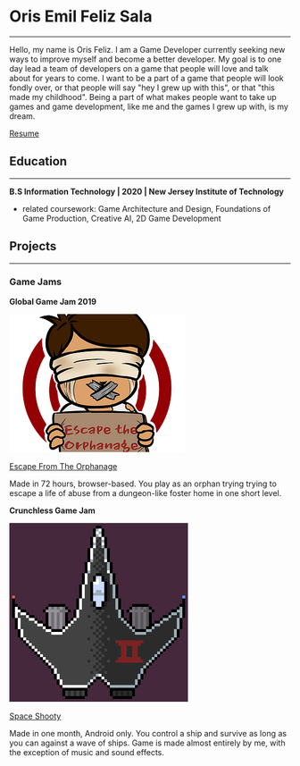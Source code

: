 # Oris Emil Feliz Sala
---


  Hello, my name is Oris Feliz. I am a Game Developer currently seeking new ways to improve myself and become a better developer.
My goal is to one day lead a team of developers on a game that people will love and talk about for years to come.
I want to be a part of a game that people will look fondly over, or that people will say "hey I grew up with this",
or that "this made my childhood". Being a part of what makes people want to take up games and game development, 
like me and the games I grew up with, is my dream.

[Resume](https://github.com/FeliZorIs/felizoris.github.io/blob/main/OrisFeliz_Resume_Industry.pdf)

## Education
---
**B.S Information Technology | 2020 | New Jersey Institute of Technology**
* related coursework: Game Architecture and Design, Foundations of Game Production, Creative AI, 2D Game Development

## Projects
---
### Game Jams
**Global Game Jam 2019**

![EscapeTheOrphanage_png](https://github.com/FeliZorIs/felizoris.github.io/blob/main/escapeorphanage.PNG)

[Escape From The Orphanage](https://felizoris.itch.io/escape-the-orphanage)

Made in 72 hours, browser-based. You play as an orphan trying trying to escape a life of abuse from a dungeon-like foster home in one short level.

**Crunchless Game Jam**

![SpaceShooty_png](https://github.com/FeliZorIs/felizoris.github.io/blob/main/plane_64b.png)

[Space Shooty](https://felizoris.itch.io/space-shooty)

Made in one month, Android only. You control a ship and survive as long as you can against a wave of ships. Game is made almost entirely by me, 
with the exception of music and sound effects.
